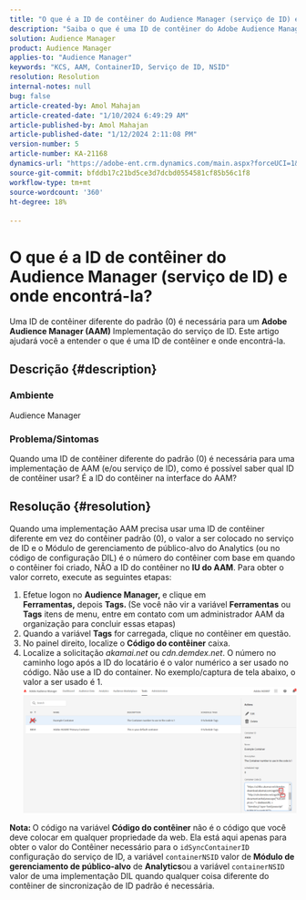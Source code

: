 ```yaml
---
title: "O que é a ID de contêiner do Audience Manager (serviço de ID) e onde encontrá-la?"
description: "Saiba o que é uma ID de contêiner do Adobe Audience Manager (serviço de ID) e onde encontrá-la. Siga as etapas deste artigo."
solution: Audience Manager
product: Audience Manager
applies-to: "Audience Manager"
keywords: "KCS, AAM, ContainerID, Serviço de ID, NSID"
resolution: Resolution
internal-notes: null
bug: false
article-created-by: Amol Mahajan
article-created-date: "1/10/2024 6:49:29 AM"
article-published-by: Amol Mahajan
article-published-date: "1/12/2024 2:11:08 PM"
version-number: 5
article-number: KA-21168
dynamics-url: "https://adobe-ent.crm.dynamics.com/main.aspx?forceUCI=1&pagetype=entityrecord&etn=knowledgearticle&id=b1703163-84af-ee11-a569-6045bd006b3d"
source-git-commit: bfddb17c21bd5ce3d7dcbd0554581cf85b56c1f8
workflow-type: tm+mt
source-wordcount: '360'
ht-degree: 18%

---
```


# O que é a ID de contêiner do Audience Manager (serviço de ID) e onde encontrá-la?


Uma ID de contêiner diferente do padrão (0) é necessária para um <b>Adobe Audience Manager (AAM)</b> Implementação do serviço de ID. Este artigo ajudará você a entender o que é uma ID de contêiner e onde encontrá-la.

## Descrição {#description}


### <b>Ambiente</b>

Audience Manager



### <b>Problema/Sintomas</b>

Quando uma ID de contêiner diferente do padrão (0) é necessária para uma implementação de AAM (e/ou serviço de ID), como é possível saber qual ID de contêiner usar? É a ID do contêiner na interface do AAM?


## Resolução {#resolution}


Quando uma implementação AAM precisa usar uma ID de contêiner diferente em vez do contêiner padrão (0), o valor a ser colocado no serviço de ID e o Módulo de gerenciamento de público-alvo do Analytics (ou no código de configuração DIL) é o número do contêiner com base em quando o contêiner foi criado, NÃO a ID do contêiner no <b>IU do AAM</b>. Para obter o valor correto, execute as seguintes etapas:

1. Efetue logon no <b>Audience Manager, </b>e clique em <b>Ferramentas,</b> depois <b>Tags. </b>(Se você não vir a variável <b>Ferramentas</b> ou <b>Tags</b> itens de menu, entre em contato com um administrador AAM da organização para concluir essas etapas)
2. Quando a variável <b>Tags</b> for carregada, clique no contêiner em questão.
3. No painel direito, localize o <b>Código do contêiner</b> caixa.
4. Localize a solicitação *akamai.net* ou *cdn.demdex.net*. O número no caminho logo após a ID do locatário é o valor numérico a ser usado no código. Não use a ID do container. No exemplo/captura de tela abaixo, o valor a ser usado é 1.    ![](assets/4768ad75-347c-ed11-81ac-6045bd006a22.png)


<b>Nota: </b>O código na variável <b>Código do contêiner</b> não é o código que você deve colocar em qualquer propriedade da web. Ela está aqui apenas para obter o valor do Contêiner necessário para o `idSyncContainerID` configuração do serviço de ID, a variável `containerNSID` valor de <b>Módulo de gerenciamento de público-alvo</b> de <b>Analytics</b>ou a variável `containerNSID` valor de uma implementação DIL quando qualquer coisa diferente do contêiner de sincronização de ID padrão é necessária.

<b> </b>
